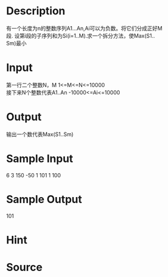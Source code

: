 
# Description

<div class="content"><p>有一个长度为n的整数序列A1...An,Ai可以为负数。将它们分成正好M<br/>
段. 设第i段的子序列和为Si(i=1..M).求一个拆分方法，使Max(S1..<br/>
Sm)最小 </p></div>

# Input

<div class="content"><p>第一行二个整数N，M 1&lt;=M&lt;=N&lt;=10000 <br/>
接下来N个整数代表A1..An -10000&lt;=Ai&lt;=10000 </p>
<p></p></div>

# Output

<div class="content"><p>输出一个数代表Max(S1..Sm)</p></div>

# Sample Input

<div class="content"><span class="sampledata">6 3 150 -50 1 101 1 100</span></div>

# Sample Output

<div class="content"><span class="sampledata">101</span></div>

# Hint

<div class="content"><p></p></div>

# Source

<div class="content"><p><a href="problemset.php?search="></a></p></div>

